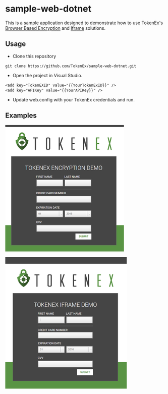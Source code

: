 # sample-web-dotnet
This is a sample application designed to demonstrate how to use TokenEx's [Browser Based Encryption](http://docs.tokenex.com/#browser-based-encryption) and [Iframe](http://docs.tokenex.com/#hosted-tokenization-page-iframe) solutions.

## Usage
 - Clone this repository

````
git clone https://github.com/TokenEx/sample-web-dotnet.git
````

 - Open the project in Visual Studio.
 
 ````
<add key="TokenEXID" value="{{YourTokenExID}}" />
<add key="APIKey" value="{{YourAPIKey}}" />
````

 - Update web.config with your TokenEx credentials and run.


## Examples

![Browser Based Encryption](BBEScreenShot.png?raw=true "Browser Based Encryption") 

![Iframe](IframeScreenShot.png?raw=true "Iframe")

